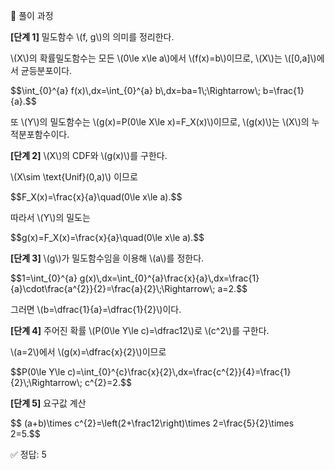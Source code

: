 🧩 풀이 과정

<p><strong>[단계 1]</strong> 밀도함수 \(f, g\)의 의미를 정리한다.</p> <p>\(X\)의 확률밀도함수는 모든 \(0\le x\le a\)에서 \(f(x)=b\)이므로, \(X\)는 \([0,a]\)에서 균등분포이다.</p> <div class="math-display">$$\int_{0}^{a} f(x)\,dx=\int_{0}^{a} b\,dx=ba=1\;\Rightarrow\; b=\frac{1}{a}.$$</div> <p>또 \(Y\)의 밀도함수는 \(g(x)=P(0\le X\le x)=F_X(x)\)이므로, \(g(x)\)는 \(X\)의 누적분포함수이다.</p> <p><strong>[단계 2]</strong> \(X\)의 CDF와 \(g(x)\)를 구한다.</p> <p>\(X\sim \text{Unif}(0,a)\) 이므로</p> <div class="math-display">$$F_X(x)=\frac{x}{a}\quad(0\le x\le a).$$</div> <p>따라서 \(Y\)의 밀도는</p> <div class="math-display">$$g(x)=F_X(x)=\frac{x}{a}\quad(0\le x\le a).$$</div> <p><strong>[단계 3]</strong> \(g\)가 밀도함수임을 이용해 \(a\)를 정한다.</p> <div class="math-display">$$1=\int_{0}^{a} g(x)\,dx=\int_{0}^{a}\frac{x}{a}\,dx=\frac{1}{a}\cdot\frac{a^{2}}{2}=\frac{a}{2}\;\Rightarrow\; a=2.$$</div> <p>그러면 \(b=\dfrac{1}{a}=\dfrac{1}{2}\)이다.</p> <p><strong>[단계 4]</strong> 주어진 확률 \(P(0\le Y\le c)=\dfrac12\)로 \(c^2\)를 구한다.</p> <p>\(a=2\)에서 \(g(x)=\dfrac{x}{2}\)이므로</p> <div class="math-display">$$P(0\le Y\le c)=\int_{0}^{c}\frac{x}{2}\,dx=\frac{c^{2}}{4}=\frac{1}{2}\;\Rightarrow\; c^{2}=2.$$</div> <p><strong>[단계 5]</strong> 요구값 계산</p> <div class="math-display">$$ (a+b)\times c^{2}=\left(2+\frac12\right)\times 2=\frac{5}{2}\times 2=5.$$ </div>

✅ 정답: 5
